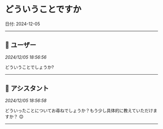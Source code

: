 # どういうことですか

日付: 2024-12-05

---

## 👤 ユーザー
*2024/12/05 18:56:56*

どういうことでしょうか?

---

## 🤖 アシスタント
*2024/12/05 18:56:58*

どういったことについてお尋ねでしょうか？もう少し具体的に教えていただけますか？ 😊

---
